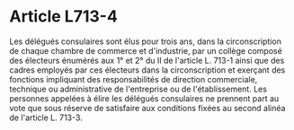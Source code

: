 # Article L713-4

Les délégués consulaires sont élus pour trois ans, dans la circonscription de chaque chambre de commerce et d'industrie, par un collège composé des électeurs énumérés aux 1° et 2° du II de l'article L. 713-1 ainsi que des cadres employés par ces électeurs dans la circonscription et exerçant des fonctions impliquant des responsabilités de direction commerciale, technique ou administrative de l'entreprise ou de l'établissement.   Les personnes appelées à élire les délégués consulaires ne prennent part au vote que sous réserve de satisfaire aux conditions fixées au second alinéa de l'article L. 713-3.
